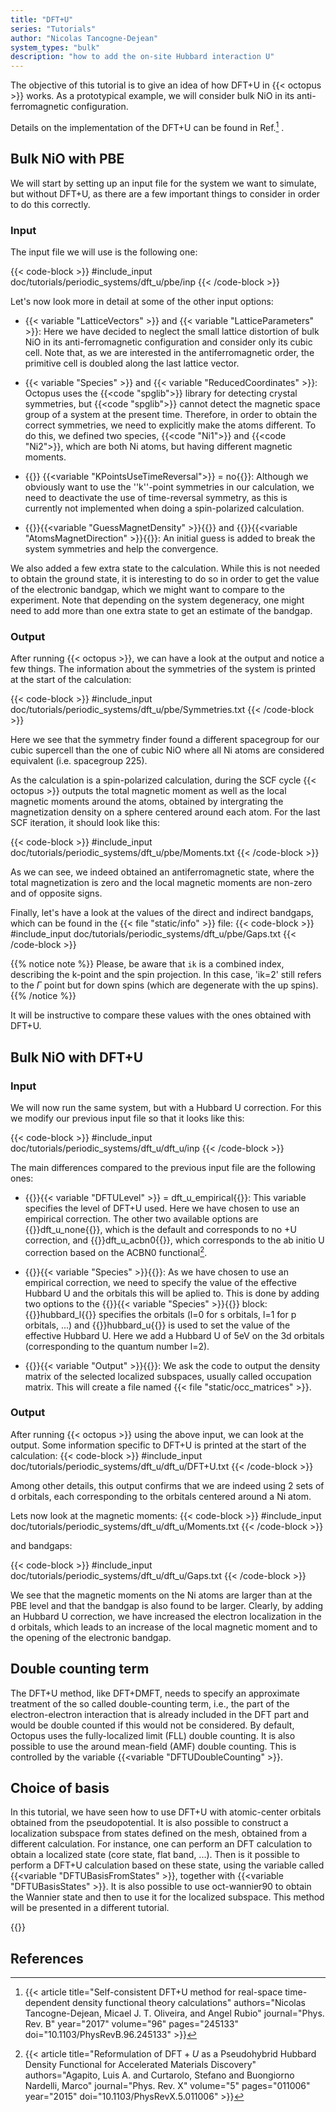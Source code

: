 ```yaml
---
title: "DFT+U"
series: "Tutorials"
author: "Nicolas Tancogne-Dejean"
system_types: "bulk"
description: "how to add the on-site Hubbard interaction U"
---
```



The objective of this tutorial is to give an idea of how DFT+U in {{< octopus >}} works. As a prototypical example, we will consider bulk NiO in its anti-ferromagnetic configuration.

Details on the implementation of the DFT+U can be found in Ref.[^footnote-1]
.

##  Bulk NiO with PBE  

We will start by setting up an input file for the system we want to simulate, but without DFT+U, as there are a few important things to consider in order to do this correctly. 

###  Input  

The input file we will use is the following one:

{{< code-block >}}
#include_input doc/tutorials/periodic_systems/dft_u/pbe/inp
{{< /code-block >}}


Let's now look more in detail at some of the other input options:

* {{< variable "LatticeVectors" >}} and {{< variable "LatticeParameters" >}}: Here we have decided to neglect the small lattice distortion of bulk NiO in its anti-ferromagnetic configuration and consider only its cubic cell. Note that, as we are interested in the antiferromagnetic order, the primitive cell is doubled along the last lattice vector.

* {{< variable "Species" >}} and {{< variable "ReducedCoordinates" >}}: Octopus uses the {{<code "spglib">}}  library for detecting crystal symmetries, but {{<code "spglib">}} cannot detect the magnetic space group of a system at the present time. Therefore, in order to obtain the correct symmetries, we need to explicitly make the atoms different. To do this, we defined two species, {{<code "Ni1">}} and {{<code "Ni2">}}, which are both Ni atoms, but having different magnetic moments.

* {{<code-inline>}} {{<variable "KPointsUseTimeReversal">}} = no{{</code-inline>}}: Although we obviously want to use the ''k''-point symmetries in our calculation, we need to deactivate the use of time-reversal symmetry, as this is currently not implemented when doing a spin-polarized calculation.

* {{<code-inline>}}{{<variable "GuessMagnetDensity" >}}{{</code-inline>}} and {{<code-inline>}}{{<variable "AtomsMagnetDirection" >}}{{</code-inline>}}: An initial guess is added to break the system symmetries and help the convergence.

We also added a few extra state to the calculation. While this is not needed to obtain the ground state, it is interesting to do so in order to get the value of the electronic bandgap, which we might want to compare to the experiment. Note that depending on the system degeneracy, one might need to add more than one extra state to get an estimate of the bandgap.

###  Output  

After running {{< octopus >}}, we can have a look at the output and notice a few things. The information about the symmetries of the system is printed at the start of the calculation:

{{< code-block >}}
#include_input doc/tutorials/periodic_systems/dft_u/pbe/Symmetries.txt
{{< /code-block >}}

Here we see that the symmetry finder found a different spacegroup for our cubic supercell than the one of cubic NiO where all Ni atoms are considered equivalent (i.e. spacegroup 225).


As the calculation is a spin-polarized calculation, during the SCF cycle {{< octopus >}} outputs the total magnetic moment as well as the local magnetic moments around the atoms, obtained by intergrating the magnetization density on a sphere centered around each atom. For the last SCF iteration, it should look like this:

{{< code-block >}}
#include_input doc/tutorials/periodic_systems/dft_u/pbe/Moments.txt
{{< /code-block >}}

As we can see, we indeed obtained an antiferromagnetic state, where the total magnetization is zero and the local magnetic moments are non-zero and of opposite signs. 

Finally, let's have a look at the values of the direct and indirect bandgaps, which can be found in the {{< file "static/info" >}} file:
{{< code-block >}}
#include_input doc/tutorials/periodic_systems/dft_u/pbe/Gaps.txt
{{< /code-block >}}

{{% notice note %}}
Please, be aware that `ik` is a combined index, describing the k-point and the spin projection. In this case, 'ik=2' still refers to the $\Gamma$ point but for down spins (which are degenerate with the up spins).
{{% /notice %}}

It will be instructive to compare these values with the ones obtained with DFT+U.

##  Bulk NiO with DFT+U  

###  Input  

We will now run the same system, but with a Hubbard U correction. For this we modify our previous input file so that it looks like this:

{{< code-block >}}
#include_input doc/tutorials/periodic_systems/dft_u/dft_u/inp
{{< /code-block >}}


The main differences compared to the previous input file are the following ones:

* {{<code-inline>}}{{< variable "DFTULevel" >}} = dft_u_empirical{{</code-inline>}}: This variable specifies the level of DFT+U used. Here we have chosen to use an empirical correction. The other two available options are {{<code-inline>}}dft_u_none{{</code-inline>}}, which is the default and corresponds to no +U correction, and {{<code-inline>}}dft_u_acbn0{{</code-inline>}}, which corresponds to the ab initio U correction based on the ACBN0 functional[^footnote-2].

* {{<code-inline>}}{{< variable "Species" >}}{{</code-inline>}}: As we have chosen to use an empirical correction, we need to specify the value of the effective Hubbard U and the orbitals this will be aplied to. This is done by adding two options to the {{<code-inline>}}{{< variable "Species" >}}{{</code-inline>}} block: {{<code-inline>}}hubbard_l{{</code-inline>}} specifies the orbitals (l=0 for s orbitals, l=1 for p orbitals, ...) and {{<code-inline>}}hubbard_u{{</code-inline>}} is used to set the value of the effective Hubbard U. Here we add a Hubbard U of 5eV on the 3d orbitals (corresponding to the quantum number l=2).

* {{<code-inline>}}{{< variable "Output" >}}{{</code-inline>}}: We ask the code to output the density matrix of the selected localized subspaces, usually called occupation matrix. This will create a file named {{< file "static/occ_matrices" >}}.

###  Output  

After running {{< octopus >}} using the above input, we can look at the output. Some information specific to DFT+U is printed at the start of the calculation:
{{< code-block >}}
#include_input doc/tutorials/periodic_systems/dft_u/dft_u/DFT+U.txt
{{< /code-block >}}

Among other details, this output confirms that we are indeed using 2 sets of d orbitals, each corresponding to the orbitals centered around a Ni atom.

Lets now look at the magnetic moments:
{{< code-block >}}
#include_input doc/tutorials/periodic_systems/dft_u/dft_u/Moments.txt
{{< /code-block >}}

and bandgaps:

{{< code-block >}}
#include_input doc/tutorials/periodic_systems/dft_u/dft_u/Gaps.txt
{{< /code-block >}}

We see that the magnetic moments on the Ni atoms are larger than at the PBE level and that the bandgap is also found to be larger. Clearly, by adding an Hubbard U correction, we have increased the electron localization in the <tt>d</tt> orbitals, which leads to an increase of the local magnetic moment and to the opening of the electronic bandgap.

##  Double counting term   
The DFT+U method, like DFT+DMFT, needs to specify an approximate treatment of the so called double-counting term, i.e., the part of the electron-electron interaction that is already included in the DFT part and would be double counted if this would not be considered. By default, Octopus uses the fully-localized limit (FLL) double counting. It is also possible to use the around mean-field (AMF) double counting.
This is controlled by the variable {{<variable "DFTUDoubleCounting" >}}.

##  Choice of basis  

In this tutorial, we have seen how to use DFT+U with atomic-center orbitals obtained from the pseudopotential. It is also possible to construct a localization subspace from states defined on the mesh, obtained from a different calculation. For instance, one can perform an DFT calculation to obtain a localized state (core state, flat band, ...). Then is it possible to perform a DFT+U calculation based on these state, using the variable called {{<variable "DFTUBasisFromStates" >}}, together with {{<variable "DFTUBasisStates" >}}.
It is also possible to use oct-wannier90 to obtain the Wannier state and then to use it for the localized subspace. 
This method will be presented in a different tutorial.


{{<tutorial-footer>}}

##  References  
<references/>



[^footnote-1]: {{< article title="Self-consistent DFT+U method for real-space time-dependent density functional theory calculations" authors="Nicolas Tancogne-Dejean, Micael J. T. Oliveira, and Angel Rubio" journal="Phys. Rev. B" year="2017" volume="96" pages="245133" doi="10.1103/PhysRevB.96.245133" >}}

[^footnote-2]: {{< article title="Reformulation of $\mathrm{DFT}+U$ as a Pseudohybrid Hubbard Density Functional for Accelerated Materials Discovery" authors="Agapito, Luis A. and Curtarolo, Stefano and Buongiorno Nardelli, Marco" journal="Phys. Rev. X" volume="5" pages="011006" year="2015" doi="10.1103/PhysRevX.5.011006" >}}

